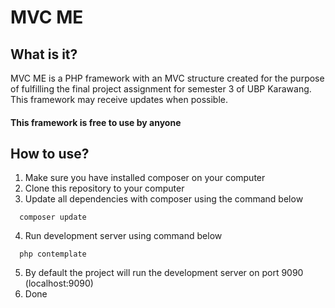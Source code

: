 # MVC ME

## What is it?

MVC ME is a PHP framework with an MVC structure created for the purpose of fulfilling the final project assignment for semester 3 of UBP Karawang.<br>
This framework may receive updates when possible.
#### This framework is free to use by anyone

## How to use?

1. Make sure you have installed composer on your computer
2. Clone this repository to your computer
3. Update all dependencies with composer using the command below
```
  composer update
```
4. Run development server using command below
```
  php contemplate
```
5. By default the project will run the development server on port 9090 (localhost:9090)
6. Done
